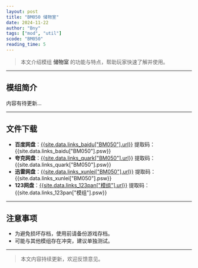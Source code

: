 ```yaml
---
layout: post
title: "BM050 储物室"
date: 2024-11-22
author: "Bny"
tags: ["mod", "util"]
scode: "BM050"
reading_time: 5
---
```


> 本文介绍模组 **储物室** 的功能与特点，帮助玩家快速了解并使用。

---

## 模组简介

内容有待更新...

---

## 文件下载
- **百度网盘**：[{{site.data.links_baidu["BM050"].url}}]({{site.data.links_baidu["BM050"].url}}) 提取码：{{site.data.links_baidu["BM050"].psw}}
- **夸克网盘**：[{{site.data.links_quark["BM050"].url}}]({{site.data.links_quark["BM050"].url}}) 提取码：{{site.data.links_quark["BM050"].psw}}
- **迅雷网盘**：[{{site.data.links_xunlei["BM050"].url}}]({{site.data.links_xunlei["BM050"].url}}) 提取码：{{site.data.links_xunlei["BM050"].psw}}
- **123网盘**：[{{site.data.links_123pan["模组"].url}}]({{site.data.links_123pan["模组"].url}}) 提取码：{{site.data.links_123pan["模组"].psw}}

---

## 注意事项
- 为避免损坏存档，使用前请备份游戏存档。
- 可能与其他模组存在冲突，建议单独测试。

---

> 本文内容持续更新，欢迎反馈意见。
